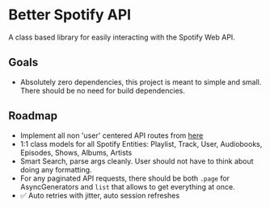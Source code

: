 # Better Spotify API

A class based library for easily interacting with the Spotify Web API.

## Goals

- Absolutely zero dependencies, this project is meant to simple and small. There should be no need for build dependencies.

## Roadmap

- Implement all non 'user' centered API routes from [here](https://developer.spotify.com/documentation/web-api/reference/#/)
- 1:1 class models for all Spotify Entities: Playlist, Track, User, Audiobooks, Episodes, Shows, Albums, Artists
- Smart Search, parse args cleanly. User should not have to think about doing any formatting.
- For any paginated API requests, there should be both `.page` for AsyncGenerators and `list` that allows to get everything at once.
- :white_check_mark: Auto retries with jitter, auto session refreshes
